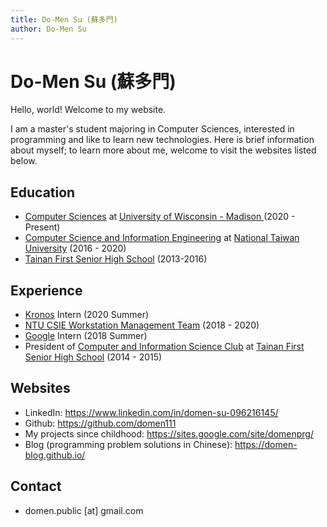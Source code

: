 ```yaml
---
title: Do-Men Su (蘇多門)
author: Do-Men Su
---
```


# Do-Men Su (蘇多門)

Hello, world! Welcome to my website.

I am a master's student majoring in Computer Sciences, interested in programming and like to learn new technologies. Here is brief information about myself; to learn more about me, welcome to visit the websites listed below.

## Education
- [Computer Sciences](https://www.cs.wisc.edu/) at [University of Wisconsin - Madison ](https://www.wisc.edu/) (2020 - Present)
- [Computer Science and Information Engineering](https://www.csie.ntu.edu.tw/) at [National Taiwan University](https://www.ntu.edu.tw/) (2016 - 2020)
- [Tainan First Senior High School](https://www.tnfsh.tn.edu.tw/) (2013-2016)

## Experience
- [Kronos](https://kronosresearch.com/) Intern (2020 Summer)
- [NTU CSIE Workstation Management Team](https://wslab.csie.ntu.edu.tw/) (2018 - 2020)
- [Google](https://about.google/) Intern (2018 Summer)
- President of [Computer and Information Science Club](https://www.tfcis.org/) at [Tainan First Senior High School](https://www.tnfsh.tn.edu.tw/) (2014 - 2015)

## Websites

- LinkedIn: https://www.linkedin.com/in/domen-su-096216145/
- Github: https://github.com/domen111
- My projects since childhood: https://sites.google.com/site/domenprg/
- Blog (programming problem solutions in Chinese): https://domen-blog.github.io/

## Contact

- domen.public [at] gmail.com

